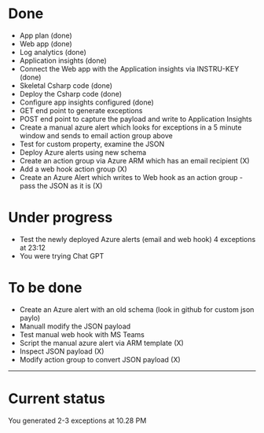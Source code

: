 # Done
- App plan (done)
- Web app (done)
- Log analytics (done)
- Application insights (done)
- Connect the Web app with the Application insights via INSTRU-KEY (done)
- Skeletal Csharp code (done)
- Deploy the Csharp code (done)
- Configure app insights configured (done)
- GET end point to generate exceptions
- POST end point to capture the payload and write to Application Insights
- Create a manual azure alert which looks for exceptions in a 5 minute window and sends to email action group above
- Test for custom property, examine the JSON
- Deploy Azure alerts using new schema
- Create an action group via Azure ARM which has an email recipient (X)
- Add a web hook action group (X)
- Create an Azure Alert which writes to Web hook as an action group - pass the JSON as it is (X)

# Under progress
- Test the newly deployed Azure alerts (email and web hook) 4 exceptions at 23:12
- You were trying Chat GPT

# To be done
- Create an Azure alert with an old schema (look in github for custom json paylo)
- Manuall modify the JSON payload
- Test manual web hook with MS Teams
- Script the manual azure alert via ARM template (X)
- Inspect JSON payload (X)
- Modify action group to convert JSON payload (X)

---

# Current status
You generated 2-3 exceptions at 10.28 PM
